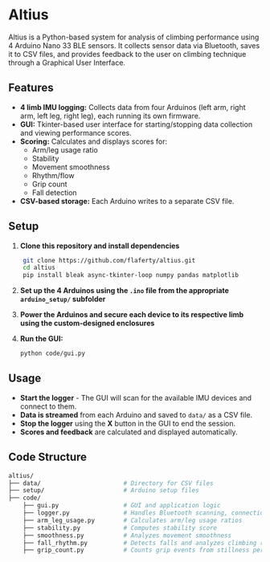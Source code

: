 # Altius

Altius is a Python-based system for analysis of climbing performance using 4 Arduino Nano 33 BLE sensors. It collects sensor data via Bluetooth, saves it to CSV files, and provides feedback to the user on climbing technique through a Graphical User Interface.

## Features

- **4 limb IMU logging:** Collects data from four Arduinos (left arm, right arm, left leg, right leg), each running its own firmware.
- **GUI:** Tkinter-based user interface for starting/stopping data collection and viewing performance scores.
- **Scoring:** Calculates and displays scores for:
  - Arm/leg usage ratio
  - Stability
  - Movement smoothness
  - Rhythm/flow
  - Grip count
  - Fall detection
- **CSV-based storage:** Each Arduino writes to a separate CSV file.

## Setup

1. **Clone this repository and install dependencies** 
```sh
    git clone https://github.com/flaferty/altius.git
    cd altius
    pip install bleak async-tkinter-loop numpy pandas matplotlib
```

2. **Set up the 4 Arduinos using the `.ino` file from the appropriate `arduino_setup/` subfolder**

3. **Power the Arduinos and secure each device to its respective limb using the custom-designed enclosures**
4. **Run the GUI:**
   ```sh
   python code/gui.py
   ```

## Usage

- **Start the logger** - The GUI will scan for the available IMU devices and connect to them.
- **Data is streamed** from each Arduino and saved to `data/` as a CSV file.
- **Stop the logger** using the **X** button in the GUI to end the session.
- **Scores and feedback** are calculated and displayed automatically.

## Code Structure
```bash
altius/
├── data/                       # Directory for CSV files
├── setup/                      # Arduino setup files
├── code/
    ├── gui.py                  # GUI and application logic
    ├── logger.py               # Handles Bluetooth scanning, connection, and CSV logging
    ├── arm_leg_usage.py        # Calculates arm/leg usage ratios
    ├── stability.py            # Computes stability score
    ├── smoothness.py           # Analyzes movement smoothness
    ├── fall_rhythm.py          # Detects falls and analyzes climbing rhythm/flow
    ├── grip_count.py           # Counts grip events from stillness periods
```
